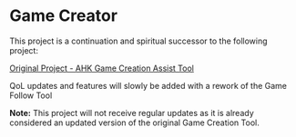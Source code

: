 # Game Creator

This project is a continuation and spiritual successor to the following project:

[Original Project - AHK Game Creation Assist Tool](https://www.unknowncheats.me/forum/diablo-series/479584-ahk-game-creation-assist-tool.html)

QoL updates and features will slowly be added with a rework of the Game Follow Tool

**Note:** This project will not receive regular updates as it is already considered an updated version of the original Game Creation Tool.
